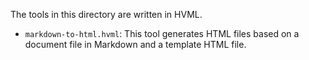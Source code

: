 The tools in this directory are written in HVML.

- `markdown-to-html.hvml`: This tool generates HTML files based on a document file in Markdown and a template HTML file.

